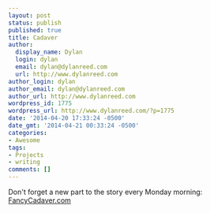 ```yaml
---
layout: post
status: publish
published: true
title: Cadaver
author:
  display_name: Dylan
  login: dylan
  email: dylan@dylanreed.com
  url: http://www.dylanreed.com
author_login: dylan
author_email: dylan@dylanreed.com
author_url: http://www.dylanreed.com
wordpress_id: 1775
wordpress_url: http://www.dylanreed.com/?p=1775
date: '2014-04-20 17:33:24 -0500'
date_gmt: '2014-04-21 00:33:24 -0500'
categories:
- Awesome
tags:
- Projects
- writing
comments: []
---
```

<p>Don't forget a new part to the story every Monday morning: <a href="http://fancycadaver.com">FancyCadaver.com</a></p>
